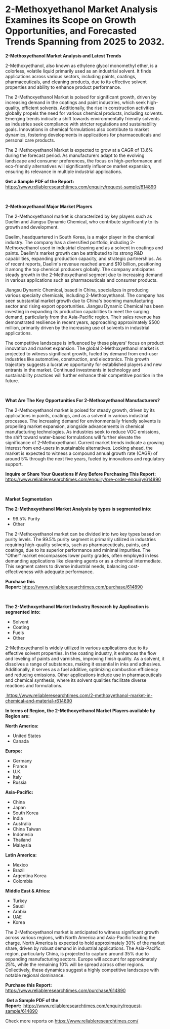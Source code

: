 <p><h1>2-Methoxyethanol Market Analysis Examines its Scope on Growth Opportunities, and Forecasted Trends Spanning from 2025 to 2032.</h1></p><p><strong>2-Methoxyethanol Market Analysis and Latest Trends</strong></p>
<p><p>2-Methoxyethanol, also known as ethylene glycol monomethyl ether, is a colorless, volatile liquid primarily used as an industrial solvent. It finds applications across various sectors, including paints, coatings, pharmaceuticals, and cleaning products, due to its effective solvent properties and ability to enhance product performance.</p><p>The 2-Methoxyethanol Market is poised for significant growth, driven by increasing demand in the coatings and paint industries, which seek high-quality, efficient solvents. Additionally, the rise in construction activities globally propels the need for various chemical products, including solvents. Emerging trends indicate a shift towards environmentally friendly solvents as industries seek compliance with stricter regulations and sustainability goals. Innovations in chemical formulations also contribute to market dynamics, fostering developments in applications for pharmaceuticals and personal care products.</p><p>The 2-Methoxyethanol Market is expected to grow at a CAGR of 13.6% during the forecast period. As manufacturers adapt to the evolving landscape and consumer preferences, the focus on high-performance and eco-friendly alternatives will significantly influence market expansion, ensuring its relevance in multiple industrial applications.</p></p>
<p><strong>Get a Sample PDF of the Report:&nbsp;</strong> <a href="https://www.reliableresearchtimes.com/enquiry/request-sample/614890?utm_campaign=2009&utm_medium=2&utm_source=Github&utm_content=ia&utm_term=24032025&utm_id=2-methoxyethanol">https://www.reliableresearchtimes.com/enquiry/request-sample/614890</a></p>
<p>&nbsp;</p>
<p><strong>2-Methoxyethanol Major Market Players</strong></p>
<p><p>The 2-Methoxyethanol market is characterized by key players such as Daelim and Jiangsu Dynamic Chemical, who contribute significantly to its growth and development. </p><p>Daelim, headquartered in South Korea, is a major player in the chemical industry. The company has a diversified portfolio, including 2-Methoxyethanol used in industrial cleaning and as a solvent in coatings and paints. Daelim's market growth can be attributed to its strong R&D capabilities, expanding production capacity, and strategic partnerships. As of recent reports, Daelim's revenue reached around $10 billion, positioning it among the top chemical producers globally. The company anticipates steady growth in the 2-Methoxyethanol segment due to increasing demand in various applications such as pharmaceuticals and consumer products.</p><p>Jiangsu Dynamic Chemical, based in China, specializes in producing various specialty chemicals, including 2-Methoxyethanol. The company has seen substantial market growth due to China's booming manufacturing sector and rising export opportunities. Jiangsu Dynamic Chemical has been investing in expanding its production capabilities to meet the surging demand, particularly from the Asia-Pacific region. Their sales revenue has demonstrated resilience in recent years, approaching approximately $500 million, primarily driven by the increasing use of solvents in industrial applications.</p><p>The competitive landscape is influenced by these players' focus on product innovation and market expansion. The global 2-Methoxyethanol market is projected to witness significant growth, fueled by demand from end-user industries like automotive, construction, and electronics. This growth trajectory suggests a lucrative opportunity for established players and new entrants in the market. Continued investments in technology and sustainability practices will further enhance their competitive position in the future.</p></p>
<p>&nbsp;</p>
<p><strong>What Are The Key Opportunities For 2-Methoxyethanol Manufacturers?</strong></p>
<p><p>The 2-Methoxyethanol market is poised for steady growth, driven by its applications in paints, coatings, and as a solvent in various industrial processes. The increasing demand for environmentally friendly solvents is propelling market expansion, alongside advancements in chemical manufacturing technologies. As industries seek to reduce VOC emissions, the shift toward water-based formulations will further elevate the significance of 2-Methoxyethanol. Current market trends indicate a growing interest from end-users in sustainable alternatives. Looking ahead, the market is expected to witness a compound annual growth rate (CAGR) of around 5% through the next five years, fueled by innovations and regulatory support.</p></p>
<p><strong>Inquire or Share Your Questions If Any Before Purchasing This Report:</strong> <a href="https://www.reliableresearchtimes.com/enquiry/pre-order-enquiry/614890?utm_campaign=2009&utm_medium=2&utm_source=Github&utm_content=ia&utm_term=24032025&utm_id=2-methoxyethanol">https://www.reliableresearchtimes.com/enquiry/pre-order-enquiry/614890</a></p>
<p>&nbsp;</p>
<p><strong>Market Segmentation</strong></p>
<p><strong>The 2-Methoxyethanol Market Analysis by types is segmented into:</strong></p>
<p><ul><li>99.5% Purity</li><li>Other</li></ul></p>
<p><p>The 2-Methoxyethanol market can be divided into two key types based on purity levels. The 99.5% purity segment is primarily utilized in industries requiring high-quality solvents, such as pharmaceuticals, paints, and coatings, due to its superior performance and minimal impurities. The "Other" market encompasses lower purity grades, often employed in less demanding applications like cleaning agents or as a chemical intermediate. This segment caters to diverse industrial needs, balancing cost-effectiveness with adequate performance.</p></p>
<p><strong>Purchase this Report:&nbsp;</strong><a href="https://www.reliableresearchtimes.com/purchase/614890?utm_campaign=2009&utm_medium=2&utm_source=Github&utm_content=ia&utm_term=24032025&utm_id=2-methoxyethanol">https://www.reliableresearchtimes.com/purchase/614890</a></p>
<p>&nbsp;</p>
<p><strong>The 2-Methoxyethanol Market Industry Research by Application is segmented into:</strong></p>
<p><ul><li>Solvent</li><li>Coating</li><li>Fuels</li><li>Other</li></ul></p>
<p><p>2-Methoxyethanol is widely utilized in various applications due to its effective solvent properties. In the coating industry, it enhances the flow and leveling of paints and varnishes, improving finish quality. As a solvent, it dissolves a range of substances, making it essential in inks and adhesives. Additionally, it serves as a fuel additive, optimizing combustion efficiency and reducing emissions. Other applications include use in pharmaceuticals and chemical synthesis, where its solvent qualities facilitate diverse reactions and formulations.</p></p>
<p><a href="https://www.reliableresearchtimes.com/2-methoxyethanol-market-in-chemical-and-material-r614890?utm_campaign=2009&utm_medium=2&utm_source=Github&utm_content=ia&utm_term=24032025&utm_id=2-methoxyethanol">&nbsp;https://www.reliableresearchtimes.com/2-methoxyethanol-market-in-chemical-and-material-r614890</a></p>
<p><strong>In terms of Region, the 2-Methoxyethanol Market Players available by Region are:</strong></p>
<p>
    <p> <strong> North America: </strong>
        <ul>
            <li>United States</li>
            <li>Canada</li>
        </ul>
        </p> 
    <p> <strong> Europe: </strong>
        <ul>
            <li>Germany</li>
            <li>France</li>
            <li>U.K.</li>
            <li>Italy</li>
            <li>Russia</li>
        </ul>
        </p> 
    <p> <strong> Asia-Pacific: </strong>
        <ul>
            <li>China</li>
            <li>Japan</li>
            <li>South Korea</li>
            <li>India</li>
            <li>Australia</li>
            <li>China Taiwan</li>
            <li>Indonesia</li>
            <li>Thailand</li>
            <li>Malaysia</li>
        </ul>
        </p> 
    <p> <strong> Latin America: </strong>
        <ul>
            <li>Mexico</li>
            <li>Brazil</li>
            <li>Argentina Korea</li>
            <li>Colombia</li>
        </ul>
        </p> 
    <p> <strong> Middle East & Africa: </strong>
        <ul>
            <li>Turkey</li>
            <li>Saudi</li>
            <li>Arabia</li>
            <li>UAE</li>
            <li>Korea</li>
        </ul>
    </p>
    </p>
<p><p>The 2-Methoxyethanol market is anticipated to witness significant growth across various regions, with North America and Asia-Pacific leading the charge. North America is expected to hold approximately 30% of the market share, driven by robust demand in industrial applications. The Asia-Pacific region, particularly China, is projected to capture around 35% due to expanding manufacturing sectors. Europe will account for approximately 25%, while the remaining 10% will be spread across other regions. Collectively, these dynamics suggest a highly competitive landscape with notable regional dominance.</p></p>
<p><strong>Purchase this Report: </strong><a href="https://www.reliableresearchtimes.com/purchase/614890?utm_campaign=2009&utm_medium=2&utm_source=Github&utm_content=ia&utm_term=24032025&utm_id=2-methoxyethanol">https://www.reliableresearchtimes.com/purchase/614890</a></p>
<p>&nbsp;<strong>Get a Sample PDF of the Report:&nbsp;&nbsp;</strong><a href="https://www.reliableresearchtimes.com/enquiry/request-sample/614890?utm_campaign=2009&utm_medium=2&utm_source=Github&utm_content=ia&utm_term=24032025&utm_id=2-methoxyethanol">https://www.reliableresearchtimes.com/enquiry/request-sample/614890</a></p>
<p><strong></strong></p>
<p>Check more reports on <a href="https://www.reliableresearchtimes.com/?utm_campaign=2009&utm_medium=2&utm_source=Github&utm_content=ia&utm_term=24032025&utm_id=2-methoxyethanol">https://www.reliableresearchtimes.com/</a></p>